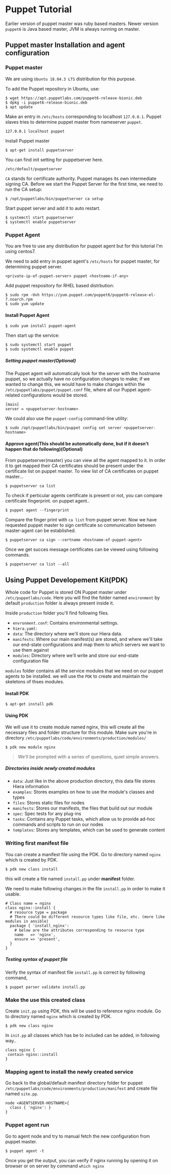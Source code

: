 # Puppet Tutorial

Earlier version of puppet master was ruby based masters.
Newer version `puppet6` is Java based master, JVM is always running on master.

## Puppet master Installation and agent configuration

### Puppet master

We are using `Ubuntu 18.04.3 LTS` distribution for this purpose.

To add the Puppet repository in Ubuntu, use:
```
$ wget https://apt.puppetlabs.com/puppet6-release-bionic.deb
$ dpkg -i puppet6-release-bionic.deb
$ apt update
```

Make an entry in `/etc/hosts` corresponding to localhost `127.0.0.1`. Puppet slaves tries to determine puppet master from nameserver `puppet`.
```
127.0.0.1 localhost puppet
```

Install Puppet master
```
$ apt-get install puppetserver
```

You can find init setting for puppetserver here.
```
/etc/default/puppetserver
```

`CA` stands for certificate authority. Puppet manages its own intermediate signing CA. Before we start the Puppet Server for the first time, we need to run the CA setup:
```
$ /opt/puppetlabs/bin/puppetserver ca setup
```

Start puppet server and add it to auto restart.
```
$ systemctl start puppetserver
$ systemctl enable puppetserver
```

### Puppet Agent

You are free to use any distribution for puppet agent but for this tutorial I'm using centos7.

We need to add entry in puppet agent's `/etc/hosts` for puppet master, for determining puppet server.
```
<private-ip-of-puppet-server> puppet <hostname-if-any>
```

Add puppet respository for RHEL based distrbution:
```
$ sudo rpm -Uvh https://yum.puppet.com/puppet6/puppet6-release-el-7.noarch.rpm
$ sudo yum update
```

#### Install Puppet Agent

```
$ sudo yum install puppet-agent
```
Then start up the service:
```
$ sudo systemctl start puppet
$ sudo systemctl enable puppet
```



##### Setting puppet master(Optional)

The Puppet agent will automatically look for the server with the hostname puppet, so we actually have no configuration changes to make; if we wanted to change this, we would have to make changes within the `/etc/puppetlabs/puppet/puppet.conf` file, where all our Puppet agent-related configurations would be stored.
```
[main]
server = <puppetserver-hostname>
```
We could also use the `puppet-config` command-line utility:
```
$ sudo /opt/puppetlabs/bin/puppet config set server <puppetserver-hostname>
```

#### Approve agent(This should be automatically done, but if it doesn't happen that do following)(Optional)
From puppetserver(master) you can view all the agent mapped to it. In order it to get mapped their CA certificates should be present under the certificate list on puppet master.
To view list of CA certificates on puppet master...
```
$ puppetserver ca list
```

To check if perticular agents certificate is present or not, you can compare certificate fingerprint. on puppet agent..
```
$ puppet agent --fingerprint
```
 Compare the finger print with `ca list` from puppet server. Now we have requested puppet master to sign certificate so communication between master-agent can be established.
 ```
 $ puppetserver ca sign --certname <hostname-of-puppet-agent>
 ```

 Once we get succes message certificates can be viewed using following commands.
```
$ puppetserver ca list --all
```


## Using Puppet Developement Kit(PDK)
Whole code for Puppet is stored ON Puppet master under `/etc/puppetlabs/code`. Here you will find the folder named `environment` by default `production` folder is always present inside it.

Inside `production` folder you'll find following files.
* `envronment.conf`: Contains environmental settings.
* `hiera.yaml`: 
* `data`: The directory where we'll store our Hiera data.
* `manifests`: Where our main manifest(s) are stored, and where we'll take our end-state configurations and map them to which servers we want to use them against
* `modules`: Directory where we'll write and store our end-state configuration file
 
`modules` folder contains all the service modules that we need on our puppet agents to be installed. we will use the `PDK` to create and maintain the skeletons of thses modules.

#### Install PDK
```
$ apt-get install pdk
```

#### Using PDK
We will use it to create module named nginx, this will create all the necessary files and folder structure for this module. Make sure you're in directory `/etc/puppetlabs/code/environments/production/modules/`
```
$ pdk new module nginx
```
> We'll be prompted with a series of questions, quiet simple answers.


##### Directories inside newly created modules
* `data`: Just like in the above production directory, this data file stores Hiera information
* `examples`: Stores examples on how to use the module's classes and types
* `files`: Stores static files for nodes
* `manifests`: Stores our manifests, the files that build out our module
* `spec`: Spec tests for any plug-ins
* `tasks`: Contains any Puppet tasks, which allow us to provide ad-hoc commands and scripts to run on our nodes
* `templates`: Stores any templates, which can be used to generate content

### Writing first manifest file
You can create a manifest file using the PDK. Go to directory named `nginx` which is created by PDK.
```
$ pdk new class install
```
this will create a file named `install.pp` under **manifest** folder.

We need to make following changes in the file `install.pp` in order to make it usable.
```
# Class name = nginx
class nginx::install {
  # resource type = package
  # There could be different resource types like file, etc. (more like modules in ansible)
  package { 'install_nginx':
    # below are the attributes corresponding to resource type
    name   => 'nginx',
    ensure => 'present',
  }
}
```
##### Testing syntax of puppet file
Verify the syntax of manifest file `install.pp` is correct by following command,
```
$ puppet parser validate install.pp
```

### Make the use this created class

Create `init.pp` using PDK, this will be used to reference nginx module. Go to directory named `nginx` which is created by PDK.
```
$ pdk new class nginx
```
 In `init.pp` all classes which has be to included can be added, in following way..
 ```
 class nginx {
  contain nginx::install
}
 ```

### Mapping agent to install the newly created service
Go back to the global/default manifest directory folder for puppet `/etc/puppetlabs/code/environments/production/manifest` and create file named `site.pp`.

```
node <AGENTSERVER-HOSTNAME>{
  class { 'nginx': }
}
```

### Puppet agent run
Go to agent node and try to manual fetch the new configuration from puppet master.   
```
$ puppet agent -t
```
Once you get the output, you can verify if nginx running by opening it on browser or on server by command `which nginx`